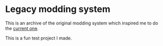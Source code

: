 # Legacy modding system
This is an archive of the original modding system which inspired me to do the [current one](http://github.com/Tyopo131/Modding-system).

This is a fun test project I made.
